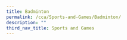 ```yaml
---
title: Badminton
permalink: /cca/Sports-and-Games/Badminton/
description: ""
third_nav_title: Sports and Games
---
```

